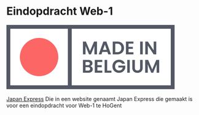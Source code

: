 # Eindopdracht Web-1

![Japan Express](images/LOGO_Japan_Express.png)

[Japan Express](https://vandriesschejelle.be)
Die in een website genaamt Japan Express die gemaakt is voor een eindopdracht voor Web-1 te HoGent